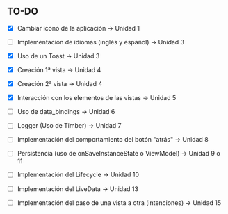 ## TO-DO

- [x] Cambiar icono de la aplicación -> Unidad 1
- [ ] Implementación de idiomas (inglés y español) -> Unidad 3
- [x] Uso de un Toast -> Unidad 3

- [x] Creación 1ª vista -> Unidad 4
- [x] Creación 2ª vista -> Unidad 4
- [x] Interacción con los elementos de las vistas -> Unidad 5

- [ ] Uso de data_bindings -> Unidad 6
- [ ] Logger (Uso de Timber) -> Unidad 7
- [ ] Implementación del comportamiento del botón "atrás" -> Unidad 8
- [ ] Persistencia (uso de onSaveInstanceState o ViewModel) -> Unidad 9 o 11
- [ ] Implementación del Lifecycle -> Unidad 10

- [ ] Implementación del LiveData -> Unidad 13
- [ ] Implementación del paso de una vista a otra (intenciones) -> Unidad 15
